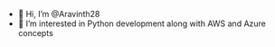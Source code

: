 - 👋 Hi, I’m @Aravinth28
- 👀 I’m interested in Python development along with AWS and Azure concepts
<!---
Aravinth28/Aravinth28 is a ✨ special ✨ repository because its `README.md` (this file) appears on your GitHub profile.
You can click the Preview link to take a look at your changes.
--->
